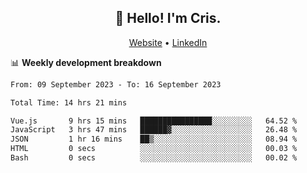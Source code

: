 
<h2 align="center">👋 Hello! I'm Cris.</h2>
<p align="center">
  <a href="https://www.criscunas.dev">Website</a> •
  <a href="https://www.linkedin.com/in/cristophercunas/">LinkedIn</a> 
</p>


📊 **Weekly development breakdown**
<!--START_SECTION:waka-->

```txt
From: 09 September 2023 - To: 16 September 2023

Total Time: 14 hrs 21 mins

Vue.js       9 hrs 15 mins   ████████████████░░░░░░░░░   64.52 %
JavaScript   3 hrs 47 mins   ██████▓░░░░░░░░░░░░░░░░░░   26.48 %
JSON         1 hr 16 mins    ██▒░░░░░░░░░░░░░░░░░░░░░░   08.94 %
HTML         0 secs          ░░░░░░░░░░░░░░░░░░░░░░░░░   00.03 %
Bash         0 secs          ░░░░░░░░░░░░░░░░░░░░░░░░░   00.02 %
```

<!--END_SECTION:waka-->
